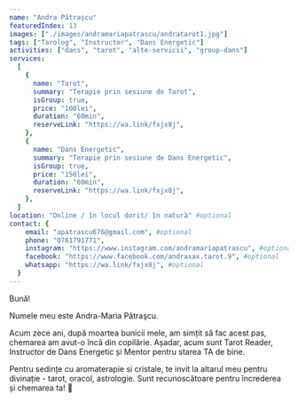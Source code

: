 ```yaml
---
name: "Andra Pătrașcu"
featuredIndex: 13
images: ["./images/andramariapatrascu/andratarot1.jpg"]
tags: ["Tarolog", "Instructor", "Dans Energetic"]
activities: ["dans", "tarot", "alte-servicii", "group-dans"]
services:
  [
    {
      name: "Tarot",
      summary: "Terapie prin sesiune de Tarot",
      isGroup: true,
      price: "100lei",
      duration: "60min",
      reserveLink: "https://wa.link/fxjx8j",
    },
    {
      name: "Dans Energetic",
      summary: "Terapie prin sesiune de Dans Energetic",
      isGroup: true,
      price: "150lei",
      duration: "60min",
      reserveLink: "https://wa.link/fxjx8j",
    },
  ]
location: "Online / în locul dorit/ în natură" #optional
contact: {
    email: "apatrascu676@gmail.com", #optional
    phone: "0761791771",
    instagram: "https://www.instagram.com/andramariapatrascu", #optional
    facebook: "https://www.facebook.com/andrasax.tarot.9", #optional
    whatsapp: "https://wa.link/fxjx8j", #optional
  }
---
```

<p>Bună!</p>
<p>Numele meu este Andra-Maria Pătraşcu.</p>
<p>Acum zece ani, după moartea bunicii mele, am simțit să fac acest pas, chemarea am avut-o încă din copilărie. Așadar, acum sunt Tarot Reader, Instructor de Dans Energetic și Mentor pentru starea TA de bine.</p>
<p>Pentru sedințe cu aromaterapie si cristale, te invit la altarul meu pentru divinație - tarot, oracol, astrologie.
Sunt recunoscătoare pentru încrederea și chemarea ta! 🙏</p>
